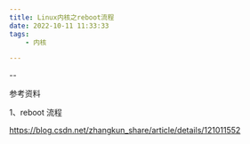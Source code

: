 ```yaml
---
title: Linux内核之reboot流程
date: 2022-10-11 11:33:33
tags:
	- 内核

---
```


--



参考资料

1、reboot 流程

https://blog.csdn.net/zhangkun_share/article/details/121011552